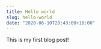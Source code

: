 ```yaml
---
title: Hello world
slug: hello-world
date: "2020-06-10T20:43:00+10:00"
---
```


This is my first blog post!
